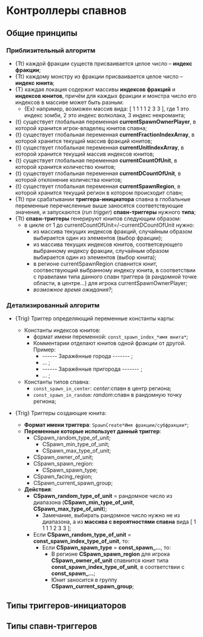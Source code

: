 # Контроллеры спавнов

## Общие принципы

### Приблизительный алгоритм

* {Tt} каждой фракции существ присваивается целое число &ndash; **индекс фракции**;
* {Tt} каждому монстру из фракции присваивается целое число &ndash; **индекс юнита**;
* {T} каждая локация содержит массивы **индексов фракций** и **индексов юнитов**, причём для каждых фракции и монстра число его индексов в массиве может быть разным:
   * {Ex} например, возможен массив вида: [ 1 1 1 1 2 3 3 ], где 1 это индекс зомби, 2 это индекс волколака, 3 индекс некроманта;
* {t} существует глобальная переменная **currentSpawnOwnerPlayer**, в которой хранится игрок-владелец юнитов спавна;
* {t} существует глобальная переменная **currentFractionIndexArray**, в которой хранится текущий массив фракций юнитов;
* {t} существует глобальная переменная **currentUnitIndexArray**, в которой хранится текущий массив индексов юнитов;
* {t} существует глобальная переменная **currentCountOfUnit**, в которой хранится количество юнитов;
* {t} существует глобальная переменная **currentDCountOfUnit**, в которой отклонение количества юнитов;
* {t} существует глобальная переменная **currentSpawnRegion**, в которой хранится текущий регион в котором происходит спавн;
* {Tt} при срабатывании **триггера-инициатора** спавна в глобальные переменные перечисленные выше заносятся соответствующие значения, и запускаются (*run trigger*) **спавн-триггеры** нужного **типа**;
* {Tt} **спавн-триггеры** генерируют юнитов следующим образом:
   * в цикле от 1 до currentCountOfUnit=/-currentDCountOfUnit нужно:
      * из массива текущих индексов фракций, случайным образом выбирается один из элементов (выбор фракции);
      * из массива текущих индексов юнитов, соответсвующего выбранному индексу фракции, случайным образом выбирается один из элементов (выбор юнита);
      * в регионе currentSpawnRegion спавнится юнит, соотвествующий выбранному индексу юнита, в соответствии с правилами типа данного спавн триггера (в рандомной точке области, в центре...) для игрока currentSpawnOwnerPlayer;
      * *возможное время ожидания?*;

### Детализированный алгоритм

* {Trig} Триггер определяющий переменные константы карты:
   * Константы индексов юнитов:
      * формат имени переменной: `const_spawn_index_*имя юнита*`;
      * Комментарии отделают юнитов одной фракции от другой. Пример:
         * ------ Заражённые города ------- ;
         * ... ;
         * ------ Заражённые пригорода ------- ;
         * ... ;
   * Константы типов спавна:
      * `const_spawn_in_center`: *center*:спавн в центр региона;
      * `const_spawn_in_random`: *random*:спавн в рандомную точку региона;

* {Trig} Триггеры создающие юнита:
   * **Формат имени триггера**: `SpawnCreate*Имя фракции/субфракции*`;
   * **Переменные которые использует данный триггер**:
      * CSpawn_random_type_of_unit;
         * CSpawn_min_type_of_unit;
         * CSpawn_max_type_of_unit;
      * CSpawn_owner_of_unit;
      * CSpawn_spawn_region:
         * СSpawn_spawn_type;
      * CSpawn_facing_region;
      * CSpawn_current_spawn_group;
   * **Действия**:
      * **CSpawn_random_type_of_unit** = рандомное число из диапазона (**CSpawn_min_type_of_unit**, **CSpawn_max_type_of_unit**);
         * Замечание, выбирать рандомное число нужно не из диапазона, а из **массива с вероятностями спавна** вида [ 1 1 1 1 2 3 3 ];
      * Если **CSpawn_random_type_of_unit** = **const_spawn_index_type_of_unit**, то:
         * Если **CSpawn_spawn_type** = **const_spawn_...**, то:
            * В регионе **CSpawn_spawn_region** для игрока **CSpawn_owner_of_unit** спавнится юнит типа **const_spawn_index_type_of_unit**, в соответствии с **const_spawn_...**;
            * Юнит заносится в группу **CSpawn_current_spawn_group**;

## Типы триггеров-инициаторов

## Типы спавн-триггеров

